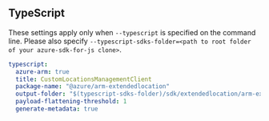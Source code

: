 ## TypeScript

These settings apply only when `--typescript` is specified on the command line.
Please also specify `--typescript-sdks-folder=<path to root folder of your azure-sdk-for-js clone>`.

```yaml $(typescript)
typescript:
  azure-arm: true
  title: CustomLocationsManagementClient
  package-name: "@azure/arm-extendedlocation"
  output-folder: "$(typescript-sdks-folder)/sdk/extendedlocation/arm-extendedlocation"
  payload-flattening-threshold: 1
  generate-metadata: true
```
